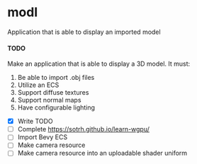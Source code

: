 # modl
Application that is able to display an imported model

#### TODO
Make an application that is able to display a 3D model. 
It must:
1. Be able to import .obj files
2. Utilize an ECS
3. Support diffuse textures
4. Support normal maps
5. Have configurable lighting


- [x] Write TODO
- [ ] Complete https://sotrh.github.io/learn-wgpu/
- [ ] Import Bevy ECS
- [ ] Make camera resource
- [ ] Make camera resource into an uploadable shader uniform 
